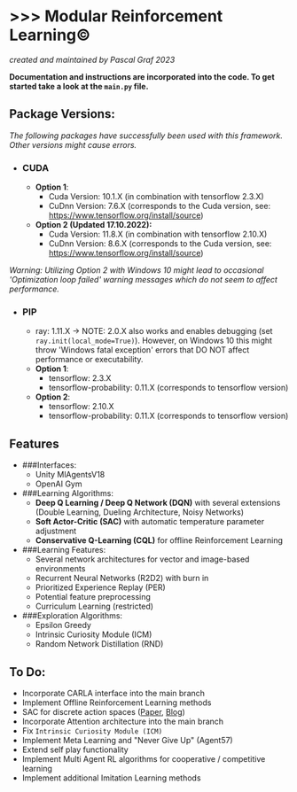 # >>> Modular Reinforcement Learning©
*created and maintained by Pascal Graf 2023*

**Documentation and instructions are incorporated into the code. To get started take a look at 
the `main.py` file.**

## Package Versions:
*The following packages have successfully been used with this framework. Other versions might cause errors.*

- ### CUDA
  - **Option 1**:
    - Cuda Version: 10.1.X (in combination with tensorflow 2.3.X)
    - CuDnn Version: 7.6.X (corresponds to the Cuda version, see: https://www.tensorflow.org/install/source)
  - **Option 2 (Updated 17.10.2022):** 
    - Cuda Version: 11.8.X (in combination with tensorflow 2.10.X)
    - CuDnn Version: 8.6.X (corresponds to the Cuda version, see: https://www.tensorflow.org/install/source)

*Warning: Utilizing Option 2 with Windows 10 might lead to occasional 'Optimization loop failed' warning messages 
which do not seem to affect performance.*
- ### PIP
  - ray: 1.11.X -> NOTE: 2.0.X also works and enables debugging (set `ray.init(local_mode=True)`). 
However, on Windows 10 this might throw 'Windows fatal exception' errors that DO NOT affect performance or executability.
  - **Option 1**:
    - tensorflow: 2.3.X
    - tensorflow-probability: 0.11.X (corresponds to tensorflow version)
  - **Option 2**:
    - tensorflow: 2.10.X
    - tensorflow-probability: 0.11.X (corresponds to tensorflow version)
## Features
- ###Interfaces:
  - Unity MlAgentsV18
  - OpenAI Gym
- ###Learning Algorithms:
  - **Deep Q Learning / Deep Q Network (DQN)** with several extensions
  (Double Learning, Dueling Architecture, Noisy Networks)
  - **Soft Actor-Critic (SAC)** with automatic temperature parameter adjustment
  - **Conservative Q-Learning (CQL)** for offline Reinforcement Learning
- ###Learning Features:
  - Several network architectures for vector and image-based environments 
  - Recurrent Neural Networks (R2D2) with burn in
  - Prioritized Experience Replay (PER)
  - Potential feature preprocessing
  - Curriculum Learning (restricted)
- ###Exploration Algorithms:
  - Epsilon Greedy
  - Intrinsic Curiosity Module (ICM)
  - Random Network Distillation (RND)

## To Do:
- Incorporate CARLA interface into the main branch
- Implement Offline Reinforcement Learning methods
- SAC for discrete action spaces ([Paper](https://arxiv.org/pdf/1910.07207.pdf), 
[Blog](https://towardsdatascience.com/adapting-soft-actor-critic-for-discrete-action-spaces-a20614d4a50a))
- Incorporate Attention architecture into the main branch
- Fix `Intrinsic Curiosity Module (ICM)`
- Implement Meta Learning and "Never Give Up" (Agent57)
- Extend self play functionality
- Implement Multi Agent RL algorithms for cooperative / competitive learning
- Implement additional Imitation Learning methods